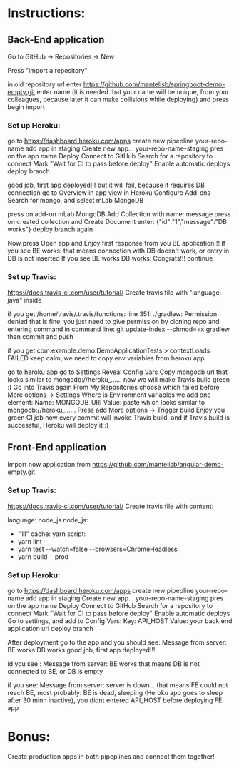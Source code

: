 # Instructions:

## Back-End application

Go to GitHub -> Repositories -> New

Press "import a repository"

in old repository url enter https://github.com/mantelisb/springboot-demo-empty.git
enter name (it is needed that your name will be unique, from your colleagues, because later it can make collisions while deploying)
and press begin import


### Set up Heroku:
go to https://dashboard.heroku.com/apps
create new pipepline your-repo-name
add app in staging
Create new app... your-repo-name-staging
pres on the app name
Deploy
Connect to GitHub
Search for a repository to connect
Mark "Wait for CI to pass before deploy"
Enable automatic deploys
deploy branch

good job, first app deployed!!! but it will fail, because it requires DB connection
go to Overview in app view in Heroku
Configure Add-ons
Search for mongo, and select mLab MongoDB

press on add-on mLab MongoDB
Add Collection
with name: message
press on created collection and Create Document
enter: {"id":"1","message":"DB works"}
deploy branch again

Now press Open app and Enjoy first response from you BE application!!!
If you see BE works:
that means connection with DB doesn't work, or entry in DB is not inserted
If you see BE works DB works:
Congrats!!! continue


### Set up Travis:
https://docs.travis-ci.com/user/tutorial/
Create travis file with "language: java" inside

if you get /home/travis/.travis/functions: line 351: ./gradlew: Permission denied
that is fine, you just need to give permission by cloning repo and entering command in command line:
git update-index --chmod=+x gradlew
then commit and push

if you get com.example.demo.DemoApplicationTests > contextLoads FAILED
keep calm, we need to copy env variables from heroku app

go to heroku app
go to Settings
Reveal Config Vars
Copy mongodb url that looks similar to mongodb://heroku_......
now we will make Travis build green :)
Go into Travis again
From My Repositories choose which failed before
More options -> Settings
Where is Environment variables we add one element:
Name: MONGODB_URI
Value: paste which looks similar to mongodb://heroku_......
Press add
More options -> Trigger build
Enjoy you green CI job
now every commit will invoke Travis build, and if Travis build is successful, Heroku will deploy it :)



## Front-End application
Import now application from https://github.com/mantelisb/angular-demo-empty.git


### Set up Travis:
https://docs.travis-ci.com/user/tutorial/
Create travis file with content:

language: node_js
node_js:
  - "11"
cache: yarn
script:
- yarn lint
- yarn test --watch=false --browsers=ChromeHeadless
- yarn build --prod


### Set up Heroku:
go to https://dashboard.heroku.com/apps
create new pipepline your-repo-name
add app in staging
Create new app... your-repo-name-staging
pres on the app name
Deploy
Connect to GitHub
Search for a repository to connect
Mark "Wait for CI to pass before deploy"
Enable automatic deploys
Go to settings, and add to Config Vars:
Key: API_HOST
Value: your back end application url
deploy branch

After deployment go to the app and you should see:
Message from server: BE works DB works
good job, first app deployed!!!

id you see :
Message from server: BE works
that means DB is not connected to BE, or DB is empty

if you see: 
Message from server: server is down...
that means FE could not reach BE, most probably:
	BE is dead, 
	sleeping (Heroku app goes to sleep after 30 minn inactive),
	you didnt entered API_HOST before deploying FE app



# Bonus:
Create production apps in both pipeplines and connect them together!


